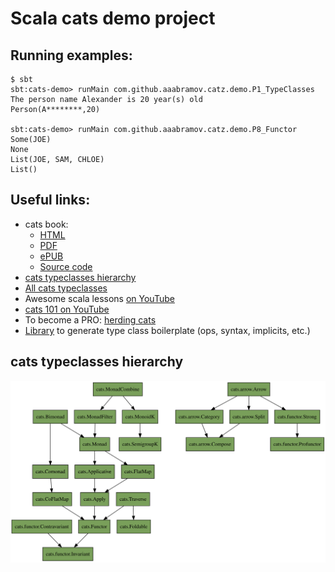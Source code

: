 # Scala cats demo project

## Running examples:

```shell
$ sbt
sbt:cats-demo> runMain com.github.aaabramov.catz.demo.P1_TypeClasses
The person name Alexander is 20 year(s) old
Person(A********,20)

sbt:cats-demo> runMain com.github.aaabramov.catz.demo.P8_Functor
Some(JOE)
None
List(JOE, SAM, CHLOE)
List()
``` 

## Useful links:

- cats book:
  - [HTML](https://www.scalawithcats.com/dist/scala-with-cats.html)
  - [PDF](https://www.scalawithcats.com/dist/scala-with-cats.pdf)
  - [ePUB](https://www.scalawithcats.com/dist/scala-with-cats.epub)
  - [Source code](https://github.com/scalawithcats/scala-with-cats)  
- [cats typeclasses hierarchy](https://blog.rockthejvm.com/cats-typeclass-hierarchy/)
- [All cats typeclasses](https://typelevel.org/cats/typeclasses.html)
- Awesome scala lessons [on YouTube](https://www.youtube.com/rockthejvm)
- [cats 101 on YouTube](https://www.youtube.com/results?search_query=Rock+the+JVM+cats)
- To become a PRO: [herding cats](https://eed3si9n.com/herding-cats/index.html)
- [Library](https://github.com/typelevel/simulacrum) to generate type class boilerplate (ops, syntax, implicits, etc.)

## cats typeclasses hierarchy
![Cats typeclasses hierarchy](cats_typeclasses.svg)
